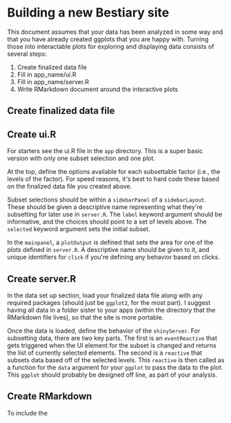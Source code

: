 Building a new Bestiary site
============================


This document assumes that your data has been analyzed in some way and that you
have already created ggplots that you are happy with.  Turning those into
interactable plots for exploring and displaying data consists of several steps:

1. Create finalized data file
2. Fill in app_name/ui.R
3. Fill in app_name/server.R
4. Write RMarkdown document around the interactive plots


Create finalized data file
--------------------------


Create ui.R
-----------

For starters see the ui.R file in the `app` directory.  This is a super basic
version with only one subset selection and one plot.

At the top, define the options available for each subsettable factor (i.e., the levels of the factor).
For speed reasons, it's best to hard code these based on the finalized data file you created above.

Subset selections should be within a `sidebarPanel` of a `sidebarLayout`.  These
should be given a descriptive name representing what they're subsetting for later use in `server.R`.
The `label` keyword argument should be informative, and the choices should point to a set of levels above.
The `selected` keyword argument sets the initial subset.

In the `mainpanel`, a `plotOutput` is defined that sets the area for one of the plots defined in `server.R`.
A descriptive name should be given to it, and unique identifiers for `click` if you're defining any
behavior based on clicks.

Create server.R
---------------

In the data set up section, load your finalized data file along with any required packages
(should just be `ggplot2`, for the most part).  I suggest having all data in a folder
sister to your apps (within the directory that the RMarkdown file lives), so that the site is more
portable.

Once the data is loaded, define the behavior of the `shinyServer`.  For subsetting data, there are two key parts.
The first is an `eventReactive` that gets triggered when the UI element for the subset is changed and returns the list of currently
selected elements. The second is a `reactive` that subsets data based off of the selected levels.  This `reactive` is then called as
a function for the `data` argument for your `ggplot` to pass the data to the plot.  This `ggplot` should probably be designed off line,
as part of your analysis.

Create RMarkdown
----------------

To include the
